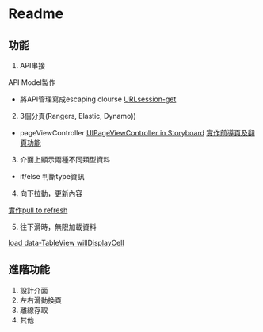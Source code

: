 # Readme

## 功能
1. API串接

API Model製作
* 將API管理寫成escaping clourse
[URLsession-get](https://medium.com/@jerrywang0420/urlsession-教學-swift-3-ios-part-2-a17b2d4cc056)


2. 3個分頁(Rangers, Elastic, Dynamo))

* pageViewController
[UIPageViewController in Storyboard](https://www.youtube.com/watch?v=fIkfBfsjOUo)
[實作前導頁及翻頁功能](https://medium.com/@mikru168/ios-使用-pageviewcontroller-pagecontrol-來實作前導頁的功能-fbb1ad7e5bad)

3. 介面上顯示兩種不同類型資料

* if/else 判斷type資訊

4. 向下拉動，更新內容

[實作pull to refresh](https://medium.com/@JJeremy.XUE/swift-玩玩-下拉刷新-uirefreshcontrol-a77d09847b3c)

5. 往下滑時，無限加載資料

[load data-TableView willDisplayCell](https://stackoverflow.com/questions/34588837/uitableview-load-more-when-scrolling-to-bottom)


## 進階功能
1. 設計介面
2. 左右滑動換頁
3. 離線存取
4. 其他
